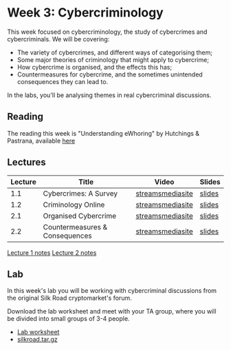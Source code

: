 # Week 3: Cybercriminology

This week focused on cybercriminology, the study of cybercrimes and cybercriminals. We will be covering:

- The variety of cybercrimes, and different ways of categorising them;
- Some major theories of criminology that might apply to cybercrime;
- How cybercrime is organised, and the effects this has;
- Countermeasures for cybercrime, and the sometimes unintended consequences they can lead to.

In the labs, you'll be analysing themes in real cybercriminal discussions.


## Reading

The reading this week is "Understanding eWhoring" by Hutchings & Pastrana, available [here](reading_understanding.pdf)


## Lectures

| Lecture | Title | Video | Slides |
|---------|-------|-------|--------|
| 1.1 | Cybercrimes: A Survey | [streams](https://uob-my.sharepoint.com/:v:/g/personal/me17847_bristol_ac_uk/EXBZsNU9S8dNl43OajtBXXoB0TJD9vT203GMm6LbTcsCHw?e=UUj4Hr)[mediasite](https://mediasite.bris.ac.uk/Mediasite/Play/1a433c41fedc434ab3682ef8803c7e811d) | [slides](slides/survey.pdf) |
| 1.2 | Criminology Online | [streams](https://uob-my.sharepoint.com/:v:/g/personal/me17847_bristol_ac_uk/Ed9IxoXEstJDpMqsWYjm_9gBjxbtBdePsbJ5jNTi1JM2ew?e=ox1B9y)[mediasite](https://mediasite.bris.ac.uk/Mediasite/Play/c98ec2f6186f4b33a68f5fab60ff83e41d) | [slides](slides/theories.pdf) |
| 2.1 | Organised Cybercrime | [streams](https://uob-my.sharepoint.com/:v:/g/personal/me17847_bristol_ac_uk/ERU36BceFI9Am89k3xu-DCQBUEQdEBygbg10jPdLtF_Idw?e=uk8hVB)[mediasite](https://mediasite.bris.ac.uk/Mediasite/Play/de8dd3f6414a43c1b07cc38e8a2998571d) | [slides](slides/groups.pdf) |
| 2.2 | Countermeasures & Consequences | [streams](https://uob-my.sharepoint.com/:v:/g/personal/me17847_bristol_ac_uk/EaTcT4ZsVDlKgm7nkNL0hIcBKfHFmIvxa7fXXiXLmQQ2Bw?e=sKwpAL)[mediasite](https://mediasite.bris.ac.uk/Mediasite/Play/445a598de42d4799be0b7ac0cd9032fc1d) | [slides](slides/countermeasures.pdf) |

[Lecture 1 notes](understanding_cybercriminals.pdf)
[Lecture 2 notes](organised_cybercrime.pdf)


## Lab

In this week's lab you will be working with cybercriminal discussions from the
original Silk Road cryptomarket's forum. 

Download the lab worksheet and meet with your TA group, where you will be
divided into small groups of 3-4 people.

- [Lab worksheet](lab_crime.pdf)
- [silkroad.tar.gz](silkroad.tar.gz)
